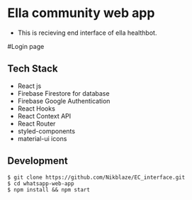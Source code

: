 
# Ella community web app
- This is recieving end interface of ella healthbot.

#Login page


## Tech Stack

- React js
- Firebase Firestore for database
- Firebase Google Authentication
- React Hooks
- React Context API
- React Router
- styled-components
- material-ui icons

## Development

```
$ git clone https://github.com/Nikblaze/EC_interface.git
$ cd whatsapp-web-app
$ npm install && npm start
```
